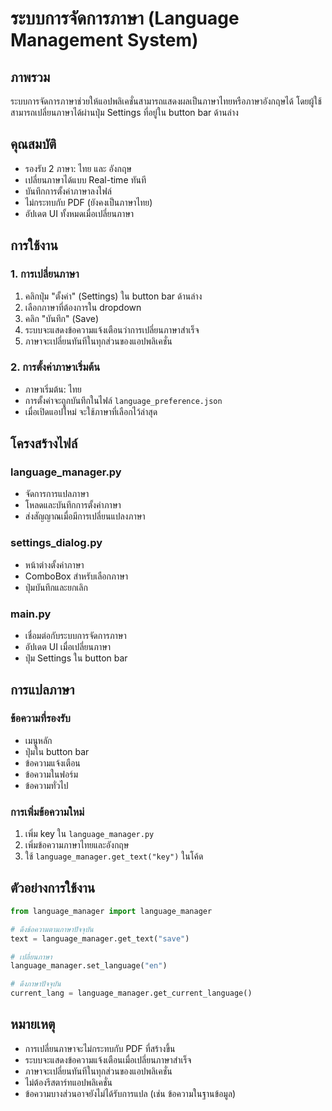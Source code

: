 # ระบบการจัดการภาษา (Language Management System)

## ภาพรวม
ระบบการจัดการภาษาช่วยให้แอปพลิเคชั่นสามารถแสดงผลเป็นภาษาไทยหรือภาษาอังกฤษได้ โดยผู้ใช้สามารถเปลี่ยนภาษาได้ผ่านปุ่ม Settings ที่อยู่ใน button bar ด้านล่าง

## คุณสมบัติ
- รองรับ 2 ภาษา: ไทย และ อังกฤษ
- เปลี่ยนภาษาได้แบบ Real-time ทันที
- บันทึกการตั้งค่าภาษาลงไฟล์
- ไม่กระทบกับ PDF (ยังคงเป็นภาษาไทย)
- อัปเดต UI ทั้งหมดเมื่อเปลี่ยนภาษา

## การใช้งาน

### 1. การเปลี่ยนภาษา
1. คลิกปุ่ม "ตั้งค่า" (Settings) ใน button bar ด้านล่าง
2. เลือกภาษาที่ต้องการใน dropdown
3. คลิก "บันทึก" (Save)
4. ระบบจะแสดงข้อความแจ้งเตือนว่าการเปลี่ยนภาษาสำเร็จ
5. ภาษาจะเปลี่ยนทันทีในทุกส่วนของแอปพลิเคชั่น

### 2. การตั้งค่าภาษาเริ่มต้น
- ภาษาเริ่มต้น: ไทย
- การตั้งค่าจะถูกบันทึกในไฟล์ `language_preference.json`
- เมื่อเปิดแอปใหม่ จะใช้ภาษาที่เลือกไว้ล่าสุด

## โครงสร้างไฟล์

### language_manager.py
- จัดการการแปลภาษา
- โหลดและบันทึกการตั้งค่าภาษา
- ส่งสัญญาณเมื่อมีการเปลี่ยนแปลงภาษา

### settings_dialog.py
- หน้าต่างตั้งค่าภาษา
- ComboBox สำหรับเลือกภาษา
- ปุ่มบันทึกและยกเลิก

### main.py
- เชื่อมต่อกับระบบการจัดการภาษา
- อัปเดต UI เมื่อเปลี่ยนภาษา
- ปุ่ม Settings ใน button bar

## การแปลภาษา

### ข้อความที่รองรับ
- เมนูหลัก
- ปุ่มใน button bar
- ข้อความแจ้งเตือน
- ข้อความในฟอร์ม
- ข้อความทั่วไป

### การเพิ่มข้อความใหม่
1. เพิ่ม key ใน `language_manager.py`
2. เพิ่มข้อความภาษาไทยและอังกฤษ
3. ใช้ `language_manager.get_text("key")` ในโค้ด

## ตัวอย่างการใช้งาน

```python
from language_manager import language_manager

# ดึงข้อความตามภาษาปัจจุบัน
text = language_manager.get_text("save")

# เปลี่ยนภาษา
language_manager.set_language("en")

# ดึงภาษาปัจจุบัน
current_lang = language_manager.get_current_language()
```

## หมายเหตุ
- การเปลี่ยนภาษาจะไม่กระทบกับ PDF ที่สร้างขึ้น
- ระบบจะแสดงข้อความแจ้งเตือนเมื่อเปลี่ยนภาษาสำเร็จ
- ภาษาจะเปลี่ยนทันทีในทุกส่วนของแอปพลิเคชั่น
- ไม่ต้องรีสตาร์ทแอปพลิเคชั่น
- ข้อความบางส่วนอาจยังไม่ได้รับการแปล (เช่น ข้อความในฐานข้อมูล)
